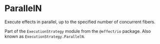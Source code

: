 # ParallelN

Execute effects in parallel, up to the specified number of concurrent fibers.

Part of the `ExecutionStrategy` module from the `@effect/io` package. Also known as `ExecutionStrategy.ParallelN`.
